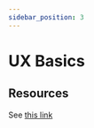 ```yaml
---
sidebar_position: 3
---
```


# UX Basics

## Resources

See <a href="https://adamsilver.io/blog/dont-use-the-maxlength-attribute-to-stop-users-from-exceeding-the-limit/">this link</a>
